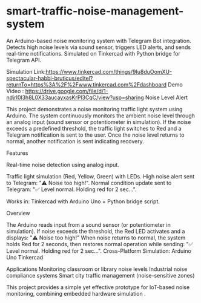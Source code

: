 # smart-traffic-noise-management-system
An Arduino-based noise monitoring system with Telegram Bot integration. Detects high noise levels via sound sensor, triggers LED alerts, and sends real-time notifications. Simulated on Tinkercad with Python bridge for Telegram API.

Simulation Link:https://www.tinkercad.com/things/9Iu8duOomXU-spectacular-habbi-bruticus/editel?returnTo=https%3A%2F%2Fwww.tinkercad.com%2Fdashboard
Demo Video : https://drive.google.com/file/d/1-ndjrI0l3h8L0X33aucayxasKrPl3CqC/view?usp=sharing
Noise Level Alert 

This project demonstrates a noise monitoring traffic light system using Arduino.
The system continuously monitors the ambient noise level through an analog input (sound sensor or potentiometer in simulation). If the noise exceeds a predefined threshold, the traffic light switches to Red and a Telegram notification is sent to the user. Once the noise level returns to normal, another notification is sent indicating recovery.

Features

Real-time noise detection using analog input.

Traffic light simulation (Red, Yellow, Green) with LEDs.
High noise alert sent to Telegram: "⚠️ Noise too high!".
Normal condition update sent to Telegram: "✅ Level normal. Holding red for 2 sec...".

Works in:
Tinkercad with Arduino Uno + Python bridge script.

Overview

The Arduino reads input from a sound sensor (or potentiometer in simulation).
If noise exceeds the threshold, the Red LED activates and a displays:
"⚠️ Noise too high!"
When noise returns to normal, the system holds Red for 2 seconds, then restores normal operation while sending:
"✅ Level normal. Holding red for 2 sec...".
Cross-Platform Simulation:
Arduino Uno 
Tinkercad 


Applications
Monitoring classroom or library noise levels
Industrial noise compliance systems
Smart city traffic management (noise-sensitive zones)

This project provides a simple yet effective prototype for IoT-based noise monitoring, combining embedded hardware simulation .



